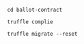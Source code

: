 ```shell
cd ballot-contract
```

```shell
truffle complie
```

```shell
truffle migrate --reset
```
